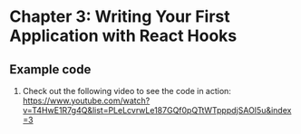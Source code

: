 # Chapter 3: Writing Your First Application with React Hooks

## Example code

1. Check out the following video to see the code in  action:
https://www.youtube.com/watch?v=T4HwE1R7g4Q&list=PLeLcvrwLe187GQf0pQTtWTpppdjSAOI5u&index=3



